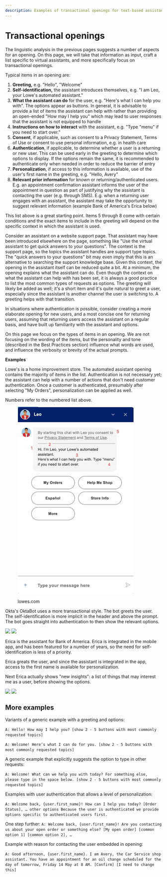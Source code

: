 ```yaml
---
description: Examples of transactional openings for text-based assistants
---
```


# Transactional openings

The linguistic analysis in the previous pages suggests a number of aspects for an opening. On this page, we will take that information as input, craft a list specific to virtual assistants, and more specifically focus on transactional openings. &#x20;

Typical items in an opening are:

1. **Greeting,** e.g. "Hello", "Welcome"
2. **Self-identification,** the assistant introduces themselves, e.g. "I am Leo, your Lowe's automated assistant."
3. **What the assistant can do** for the user, e.g. "Here's what I can help you with". The options appear as buttons. In general, it is advisable to provide a list of items the assistant can help with rather than providing an open-ended "How may I help you" which may lead to user responses that the assistant is not equipped to handle
4. **Instructions on how to interact** with the assistant, e.g. "Type "menu" if you need to start over."
5. **Consent**, if applicable, such as consent to a Privacy Statement, Terms of Use or consent to use personal information, e.g. in health care
6. **Authentication**, if applicable, to determine whether a user is a returning or new user. This can be used early in the greeting to determine which options to display. If the options remain the same, it is recommended to authenticate only when needed in order to reduce the barrier of entry
7. **Personalization**, if access to this information is available, use of the user's first name in the greeting, e.g. "Hello, Avery"
8. **Relevant prior information** for known or returning/authenticated users. E.g. an appointment confirmation assistant informs the user of the appointment in question as part of justifying why the assistant is contacting the user (e.g. through SMS). E.g. when a returning user engages with an assistant, the assistant may take the opportunity to suggest relevant information (example Bank of America's Erica below)

This list above is a great starting point. Items 5 through 8 come with certain conditions and the exact items to include in the greeting will depend on the specific context in which the assistant is used. &#x20;

Consider an assistant on a website support page. That assistant may have been introduced elsewhere on the page, something like "Use the virtual assistant to get quick answers to your questions".  The context is the support page, so the topics the assistant handles are support type topics. The "quick answers to your questions" bit may even imply that this is an alternative to searching the support knowledge base. Given this context, the opening in the assistant itself can be reduced quite a bit. At a minimum, the opening explains what the assistant can do. Even though the context on what the assistant can help with has been set, it is always a good practice to list the most common types of requests as options. The greeting will likely be added as well; it's a short item and it's quite natural to greet a user, especially since the assistant is another channel the user is switching to. A greeting helps with that transition. &#x20;

In situations where authentication is possible, consider creating a more elaborate opening for new users, and a most concise one for returning users, assuming that returning users access the assistant on a regular basis, and have built up familiarity with the assistant and options.&#x20;

On this page we focus on the types of items in an opening. We are not focusing on the wording of the items, but the personality and tone (described in the Best Practices section) influence what words are used, and influence the verbosity or brevity of the actual prompts. &#x20;

**Examples**

Lowe's is a home improvement store. The automated assistant opening contains the majority of items in the list. Authentication is not necessary yet; the assistant can help with a number of actions that don't need customer authentication. Once a customer is authenticated, presumably after selecting "My Orders", personalization can be applied as well.&#x20;

Numbers refer to the numbered list above.&#x20;

<figure><img src="../../../../../.gitbook/assets/2023-05-04_15-58-27 (1).png" alt="" width="373"><figcaption><p>lowes.com</p></figcaption></figure>

Okta's OktaBot uses a more transactional style. The bot greets the user. The self-identification is more implicit in the header and above the prompt. The bot goes straight into authentication to then show the relevant options.&#x20;

![](<../../../../../.gitbook/assets/2023-05-04\_16-17-09 (1).png>)     ![](<../../../../../.gitbook/assets/2023-05-04\_16-23-35 (1).png>)



Erica is the assistant for Bank of America. Erica is integrated in the mobile app, and has been featured for a number of years, so the need for self-identification is less of a priority.&#x20;

Erica greats the user, and since the assistant is integrated in the app, access to the first name is available for personalization.&#x20;

Next Erica actually shows "new insights": a list of things that may interest me as a user, before showing the options.

![](../../../../../.gitbook/assets/spaces\_IT4T0sJdqeqCXi1fUCAu\_uploads\_mWtXL3ueFl5AvnJIeQBH\_IMG-6998.webp)      ![](<../../../../../.gitbook/assets/spaces\_IT4T0sJdqeqCXi1fUCAu\_uploads\_uK8yZf49ckvTwbfi1qDG\_IMG-6996 (1).webp>)



## More examples

Variants of a generic example with a greeting and options:

`A: Hello! How may I help you? [show 2 - 5 buttons with most commonly requested topics]`

`A: Welcome! Here’s what I can do for you. [show 2 - 5 buttons with most commonly requested topics]`



A generic example that explicitly suggests the option to type in other requests:

`A: Welcome! What can we help you with today? For something else, please type in the space below. [show 2 - 5 buttons with most commonly requested topics]`



Examples with user authentication that allows a level of personalization:

`A: Welcome back, {user.first_name}! How can I help you today? [Order Status], … other options Because the user is authenticated we provide options specific to authenticated users first.`

One step further: `A: Welcome back, {user.first_name}! Are you contacting us about your open order or something else? [My open order] [common option 1] [common option 2], …`



Example with reason for contacting the user embedded in opening:

`A: Good afternoon, {user.first_name}. I am Avery, the Car Service shop assistant. You have an appointment for an oil change scheduled for the day of tomorrow, Friday 14 May at 8 AM. [Confirm] [I need to change this]`
